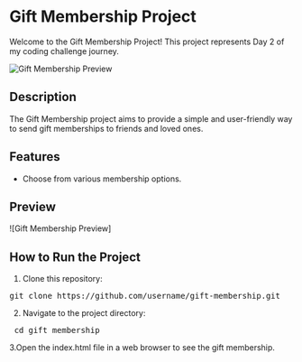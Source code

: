 # Gift Membership Project

Welcome to the Gift Membership Project! This project represents Day 2 of my coding challenge journey.

![Gift Membership Preview](https://github.com/DAMMNARE/gift_membership/assets/121613054/d4e3ad2a-40c9-4339-9f2c-555c9d398dfa)

## Description

The Gift Membership project aims to provide a simple and user-friendly way to send gift memberships to friends and loved ones.


## Features

- Choose from various membership options.


## Preview

![Gift Membership Preview]

## How to Run the Project

1. Clone this repository:
   
<pre>git clone https://github.com/username/gift-membership.git</pre>

2. Navigate to the project directory:
 <pre> cd gift_membership </pre>
 
3.Open the index.html file in a web browser to see the gift membership.
   
